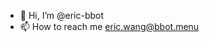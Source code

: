 - 👋 Hi, I’m @eric-bbot
- 📫 How to reach me eric.wang@bbot.menu

<!---
eric-bbot/eric-bbot is a ✨ special ✨ repository because its `README.md` (this file) appears on your GitHub profile.
You can click the Preview link to take a look at your changes.
--->
